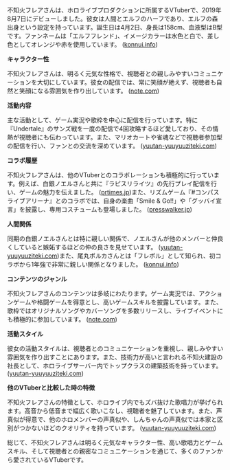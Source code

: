 不知火フレアさんは、ホロライブプロダクションに所属するVTuberで、2019年8月7日にデビューしました。彼女は人間とエルフのハーフであり、エルフの森出身という設定を持っています。誕生日は4月2日、身長は158cm、血液型はB型です。ファンネームは「エルフフレンド」、イメージカラーは水色と白で、差し色としてオレンジや赤を使用しています。 ([konnui.info](https://konnui.info/biography?utm_source=openai))

**キャラクター性**

不知火フレアさんは、明るく元気な性格で、視聴者との親しみやすいコミュニケーションを大切にしています。彼女の配信では、常に笑顔が絶えず、視聴者も自然と笑顔になる雰囲気を作り出しています。 ([note.com](https://note.com/lively_holly7509/n/n39db04ccc04d?utm_source=openai))

**活動内容**

主な活動として、ゲーム実況や歌枠を中心に配信を行っています。特に『Undertale』のサンズ戦を一度の配信で4回攻略するほど愛しており、その情熱が視聴者にも伝わっています。また、マリオカートや雀魂などで視聴者参加型の配信を行い、ファンとの交流を深めています。 ([yuutan-yuuyuuziteki.com](https://yuutan-yuuyuuziteki.com/hololive-21/2031/?utm_source=openai))

**コラボ履歴**

不知火フレアさんは、他のVTuberとのコラボレーションも積極的に行っています。例えば、白銀ノエルさんと共に『ラピスリライツ』の先行プレイ配信を行い、ゲームの魅力を伝えました。 ([prtimes.jp](https://prtimes.jp/main/html/rd/p/000000538.000006348.html?utm_source=openai))また、リズムゲーム『#コンパス ライブアリーナ』とのコラボでは、自身の楽曲「Smile & Go!!」や「グッバイ宣言」を披露し、専用コスチュームも登場しました。 ([presswalker.jp](https://presswalker.jp/index.php/press/3802?utm_source=openai))

**人間関係**

同期の白銀ノエルさんとは特に親しい関係で、ノエルさんが他のメンバーと仲良くしていると嫉妬するほどの仲の良さを見せています。 ([yuutan-yuuyuuziteki.com](https://yuutan-yuuyuuziteki.com/hololive-21/2031/?utm_source=openai))また、尾丸ポルカさんとは「フレポル」として知られ、初コラボから1年強で非常に親しい関係となりました。 ([konnui.info](https://konnui.info/archives/576?utm_source=openai))

**コンテンツのジャンル**

不知火フレアさんのコンテンツは多岐にわたります。ゲーム実況では、アクションゲームや格闘ゲームを得意とし、高いゲームスキルを披露しています。また、歌枠ではオリジナルソングやカバーソングを多数リリースし、ライブイベントにも積極的に参加しています。 ([note.com](https://note.com/lively_holly7509/n/n39db04ccc04d?utm_source=openai))

**活動スタイル**

彼女の活動スタイルは、視聴者とのコミュニケーションを重視し、親しみやすい雰囲気を作り出すことにあります。また、技術力が高いと言われる不知火建設の社長として、ホロライブサーバー内でトップクラスの建築技術を持っています。 ([yuutan-yuuyuuziteki.com](https://yuutan-yuuyuuziteki.com/hololive-21/2031/?utm_source=openai))

**他のVTuberと比較した時の特徴**

不知火フレアさんの特徴として、ホロライブ内でもズバ抜けた歌唱力が挙げられます。高音から低音まで幅広く歌いこなし、視聴者を魅了しています。また、声真似が得意で、他のホロメンバーの声真似や、しんちゃんの声真似では本家と区別がつかないほどのクオリティを持っています。 ([yuutan-yuuyuuziteki.com](https://yuutan-yuuyuuziteki.com/hololive-21/2031/?utm_source=openai))

総じて、不知火フレアさんは明るく元気なキャラクター性、高い歌唱力とゲームスキル、そして視聴者との親密なコミュニケーションを通じて、多くのファンから愛されているVTuberです。 